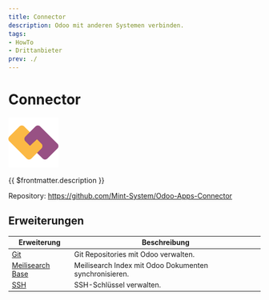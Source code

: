 ```yaml
---
title: Connector
description: Odoo mit anderen Systemen verbinden.
tags:
- HowTo
- Drittanbieter
prev: ./
---
```

# Connector
![](attachments/icons_odoo_utm.png)

{{ $frontmatter.description }}

Repository: <https://github.com/Mint-System/Odoo-Apps-Connector>

## Erweiterungen

| Erweiterung                               | Beschreibung                                           |
| ----------------------------------------- | ------------------------------------------------------ |
| [Git](Git%20Base.md)                      | Git Repositories mit Odoo verwalten.                   |
| [Meilisearch Base](Meilisearch%20Base.md) | Meilisearch Index mit Odoo Dokumenten synchronisieren. |
| [SSH](ssh.md)                             | SSH-Schlüssel verwalten.                               |
